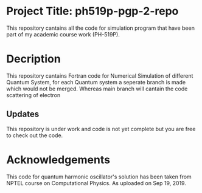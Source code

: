 #  Project Title: ph519p-pgp-2-repo
This repository cantains all the code for simulation program that have been part of my academic course work (PH-519P).

# Decription
This repository cantains Fortran code for Numerical Simulation of different Quantum System, for each Quantum system a seperate branch is made which would not be merged. Whereas main branch will cantain the code scattering of electron 

## Updates
This repository is under work and code is not yet complete but you are free to check out the code.

# Acknowledgements 

This code for quantum harmonic oscillator's solution has been taken from NPTEL course on Computational Physics. As uploaded on Sep 19, 2019.